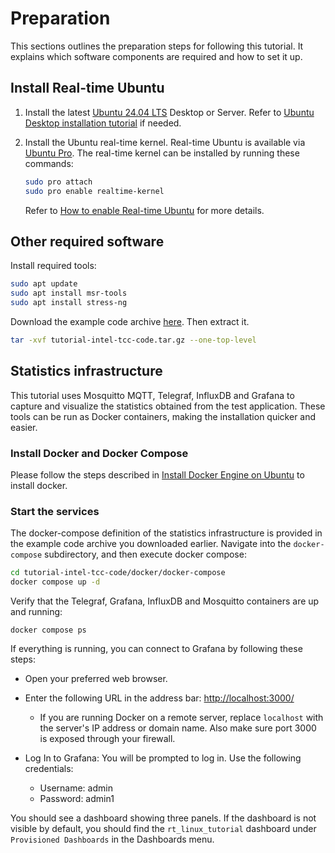 # Preparation

This sections outlines the preparation steps for following this tutorial.
It explains which software components are required and how to set it up.


## Install Real-time Ubuntu

1. Install the latest [Ubuntu 24.04 LTS](https://releases.ubuntu.com/noble/) Desktop or Server.
   Refer to [Ubuntu Desktop installation tutorial](https://ubuntu.com/tutorials/install-ubuntu-desktop#1-overview) if needed.

2. Install the Ubuntu real-time kernel.
   Real-time Ubuntu is available via [Ubuntu Pro](https://ubuntu.com/pro/dashboard).
   The real-time kernel can be installed by running these commands:

   ```bash
   sudo pro attach
   sudo pro enable realtime-kernel
   ```

   Refer to [How to enable Real-time Ubuntu](https://canonical-ubuntu-pro-client.readthedocs-hosted.com/en/latest/howtoguides/enable_realtime_kernel/) for more details.


## Other required software

Install required tools:
```bash
sudo apt update
sudo apt install msr-tools
sudo apt install stress-ng
```

Download the example code archive [here](tutorial-intel-tcc-code.tar.gz).
Then extract it.

```bash
tar -xvf tutorial-intel-tcc-code.tar.gz --one-top-level
```

## Statistics infrastructure

This tutorial uses Mosquitto MQTT, Telegraf, InfluxDB and Grafana to capture and visualize the statistics obtained from the test application.
These tools can be run as Docker containers, making the installation quicker and easier.

### Install Docker and Docker Compose 

Please follow the steps described in [Install Docker Engine on Ubuntu](https://docs.docker.com/engine/install/ubuntu/) to install docker.

### Start the services

The docker-compose definition of the statistics infrastructure is provided in the example code archive you downloaded earlier.
Navigate into the `docker-compose` subdirectory, and then execute docker compose:

```bash
cd tutorial-intel-tcc-code/docker/docker-compose
docker compose up -d 
```

Verify that the Telegraf, Grafana, InfluxDB and Mosquitto containers are up and running:

```
docker compose ps
```

If everything is running, you can connect to Grafana by following these steps:
- Open your preferred web browser.
- Enter the following URL in the address bar: [http://localhost:3000/](http://localhost:3000/)
  - If you are running Docker on a remote server, replace `localhost` with the server's IP address or domain name.
    Also make sure port 3000 is exposed through your firewall.

- Log In to Grafana: You will be prompted to log in. Use the following credentials:
  - Username: admin
  - Password: admin1

You should see a dashboard showing three panels.
If the dashboard is not visible by default, you should find the `rt_linux_tutorial` dashboard under `Provisioned Dashboards` in the Dashboards menu.
